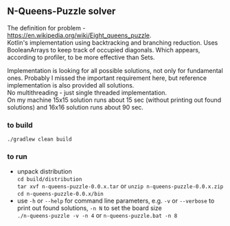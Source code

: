 ## N-Queens-Puzzle solver
The definition for problem - https://en.wikipedia.org/wiki/Eight_queens_puzzle.  
Kotlin's implementation using backtracking and branching reduction.
Uses BooleanArrays to keep track of occupied diagonals. Which appears, according to profiler, to be more effective than Sets.

Implementation is looking for all possible solutions, not only for fundamental ones.
Probably I missed the important requirement here, but reference implementation is also provided all solutions.  
No multithreading - just single threaded implementation.   
On my machine 15x15 solution runs about 15 sec (without printing out found solutions) and 16x16 solution runs about 90 sec.

### to build
`./gradlew clean build`

### to run
* unpack distribution  
`cd build/distribution`  
`tar xvf n-queens-puzzle-0.0.x.tar` or `unzip n-queens-puzzle-0.0.x.zip`  
`cd n-queens-puzzle-0.0.x/bin`  
* use `-h` or `--help` for command line parameters, e.g. `-v` or `--verbose` to print out found solutions, `-n N` to set the board size  
`./n-queens-puzzle -v -n 4` or `n-queens-puzzle.bat -n 8`
